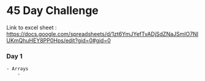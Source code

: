 # 45 Day Challenge

Link to excel sheet : https://docs.google.com/spreadsheets/d/1zt6YmJYefTvADjSdZNaJSmlO7NIUKmQhuHEY8PP0Hps/edit?gid=0#gid=0

### Day 1
    - Arrays
        - 
